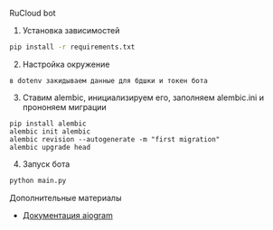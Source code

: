 RuCloud bot

1. Установка зависимостей
```bash
pip install -r requirements.txt
```

2. Настройка окружение
```
в dotenv закидываем данные для бдшки и токен бота
```

3. Ставим alembic, инициализируем его, заполняем alembic.ini и прононяем миграции
```
pip install alembic
alembic init alembic
alembic revision --autogenerate -m "first migration"
alembic upgrade head
```

4. Запуск бота
```bash
python main.py
```

Дополнительные материалы
- [Документация aiogram](https://docs.aiogram.dev/)